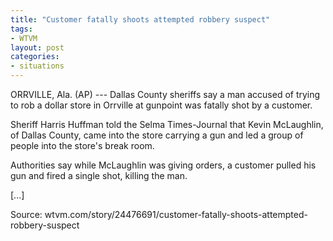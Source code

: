```yaml
---
title: "Customer fatally shoots attempted robbery suspect"
tags:
- WTVM
layout: post
categories:
- situations
---
```


ORRVILLE, Ala. (AP) --- Dallas County sheriffs say a man accused of trying to rob a dollar store in Orrville at gunpoint was fatally shot by a customer.

Sheriff Harris Huffman told the Selma Times-Journal that Kevin McLaughlin, of Dallas County, came into the store carrying a gun and led a group of people into the store's break room.

Authorities say while McLaughlin was giving orders, a customer pulled his gun and fired a single shot, killing the man.

[...]

Source: wtvm.com/story/24476691/customer-fatally-shoots-attempted-robbery-suspect
